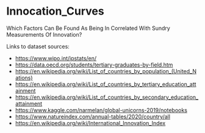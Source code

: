 # Innocation_Curves

Which Factors Can Be Found As Being In Correlated With Sundry Measurements Of Innovation?

Links to dataset sources:

*   https://www.wipo.int/ipstats/en/
*   https://data.oecd.org/students/tertiary-graduates-by-field.htm
*   https://en.wikipedia.org/wiki/List_of_countries_by_population_(United_Nations)
*   https://en.wikipedia.org/wiki/List_of_countries_by_tertiary_education_attainment
*   https://en.wikipedia.org/wiki/List_of_countries_by_secondary_education_attainment
*   https://www.kaggle.com/narmelan/global-unicorns-2019/notebooks
*   https://www.natureindex.com/annual-tables/2020/country/all
*   https://en.wikipedia.org/wiki/International_Innovation_Index

